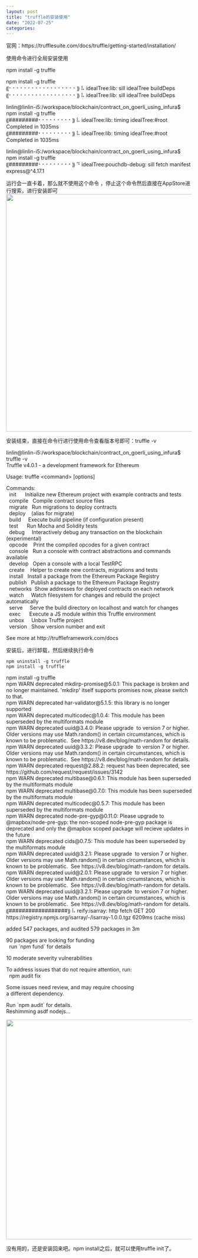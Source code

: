 ```yaml
---
layout: post
title: "truffle的安装使用"
date: "2022-07-25"
categories: 
---
```

<p>官网：https://trufflesuite.com/docs/truffle/getting-started/installation/</p>

<p>使用命令进行全局安装使用</p>

<p>npm install -g truffle</p>

<p>npm install -g truffle<br />
⸨⠂⠂⠂⠂⠂⠂⠂⠂⠂⠂⠂⠂⠂⠂⠂⠂⠂⠂⸩ ⠧ idealTree:lib: sill idealTree buildDeps<br />
⸨⠂⠂⠂⠂⠂⠂⠂⠂⠂⠂⠂⠂⠂⠂⠂⠂⠂⠂⸩ ⠧ idealTree:lib: sill idealTree buildDeps</p>

<p>linlin@linlin-i5:/workspace/blockchain/contract_on_goerli_using_infura$ npm install -g truffle<br />
⸨#########⠂⠂⠂⠂⠂⠂⠂⠂⠂⸩ ⠧ idealTree:lib: timing idealTree:#root Completed in 1035ms<br />
⸨#########⠂⠂⠂⠂⠂⠂⠂⠂⠂⸩ ⠧ idealTree:lib: timing idealTree:#root Completed in 1035ms</p>

<p>linlin@linlin-i5:/workspace/blockchain/contract_on_goerli_using_infura$ npm install -g truffle<br />
⸨#########⠂⠂⠂⠂⠂⠂⠂⠂⠂⸩ ⠙ idealTree:pouchdb-debug: sill fetch manifest express@^4.17.1</p>

<p>运行会一直卡着，那么就不使用这个命令 ，停止这个命令然后直接在AppStore进行搜索，进行安装即可<img height="642" src="/uploads/ckeditor/pictures/131/image-20220725155744-1.png" width="1297" /></p>

<p>安装结束，直接在命令行进行使用命令查看版本号即可：truffle -v</p>

<p>linlin@linlin-i5:/workspace/blockchain/contract_on_goerli_using_infura$ truffle -v<br />
Truffle v4.0.1 - a development framework for Ethereum</p>

<p>Usage: truffle &lt;command&gt; [options]</p>

<p>Commands:<br />
&nbsp; init&nbsp;&nbsp;&nbsp;&nbsp;&nbsp; Initialize new Ethereum project with example contracts and tests<br />
&nbsp; compile&nbsp;&nbsp; Compile contract source files<br />
&nbsp; migrate&nbsp;&nbsp; Run migrations to deploy contracts<br />
&nbsp; deploy&nbsp;&nbsp;&nbsp; (alias for migrate)<br />
&nbsp; build&nbsp;&nbsp;&nbsp;&nbsp; Execute build pipeline (if configuration present)<br />
&nbsp; test&nbsp;&nbsp;&nbsp;&nbsp;&nbsp; Run Mocha and Solidity tests<br />
&nbsp; debug&nbsp;&nbsp;&nbsp;&nbsp; Interactively debug any transaction on the blockchain (experimental)<br />
&nbsp; opcode&nbsp;&nbsp;&nbsp; Print the compiled opcodes for a given contract<br />
&nbsp; console&nbsp;&nbsp; Run a console with contract abstractions and commands available<br />
&nbsp; develop&nbsp;&nbsp; Open a console with a local TestRPC<br />
&nbsp; create&nbsp;&nbsp;&nbsp; Helper to create new contracts, migrations and tests<br />
&nbsp; install&nbsp;&nbsp; Install a package from the Ethereum Package Registry<br />
&nbsp; publish&nbsp;&nbsp; Publish a package to the Ethereum Package Registry<br />
&nbsp; networks&nbsp; Show addresses for deployed contracts on each network<br />
&nbsp; watch&nbsp;&nbsp;&nbsp;&nbsp; Watch filesystem for changes and rebuild the project automatically<br />
&nbsp; serve&nbsp;&nbsp;&nbsp;&nbsp; Serve the build directory on localhost and watch for changes<br />
&nbsp; exec&nbsp;&nbsp;&nbsp;&nbsp;&nbsp; Execute a JS module within this Truffle environment<br />
&nbsp; unbox&nbsp;&nbsp;&nbsp;&nbsp; Unbox Truffle project<br />
&nbsp; version&nbsp;&nbsp; Show version number and exit</p>

<p>See more at http://truffleframework.com/docs</p>

<p>安装后，进行卸载，然后继续执行命令</p>

<pre>
<code>npm uninstall -g truffle
npm install -g truffle
</code></pre>

<p>npm install -g truffle<br />
npm WARN deprecated mkdirp-promise@5.0.1: This package is broken and no longer maintained. &#39;mkdirp&#39; itself supports promises now, please switch to that.<br />
npm WARN deprecated har-validator@5.1.5: this library is no longer supported<br />
npm WARN deprecated multicodec@1.0.4: This module has been superseded by the multiformats module<br />
npm WARN deprecated uuid@3.4.0: Please upgrade&nbsp; to version 7 or higher.&nbsp; Older versions may use Math.random() in certain circumstances, which is known to be problematic.&nbsp; See https://v8.dev/blog/math-random for details.<br />
npm WARN deprecated uuid@3.3.2: Please upgrade&nbsp; to version 7 or higher.&nbsp; Older versions may use Math.random() in certain circumstances, which is known to be problematic.&nbsp; See https://v8.dev/blog/math-random for details.<br />
npm WARN deprecated request@2.88.2: request has been deprecated, see https://github.com/request/request/issues/3142<br />
npm WARN deprecated multibase@0.6.1: This module has been superseded by the multiformats module<br />
npm WARN deprecated multibase@0.7.0: This module has been superseded by the multiformats module<br />
npm WARN deprecated multicodec@0.5.7: This module has been superseded by the multiformats module<br />
npm WARN deprecated node-pre-gyp@0.11.0: Please upgrade to @mapbox/node-pre-gyp: the non-scoped node-pre-gyp package is deprecated and only the @mapbox scoped package will recieve updates in the future<br />
npm WARN deprecated cids@0.7.5: This module has been superseded by the multiformats module<br />
npm WARN deprecated uuid@3.2.1: Please upgrade&nbsp; to version 7 or higher.&nbsp; Older versions may use Math.random() in certain circumstances, which is known to be problematic.&nbsp; See https://v8.dev/blog/math-random for details.<br />
npm WARN deprecated uuid@2.0.1: Please upgrade&nbsp; to version 7 or higher.&nbsp; Older versions may use Math.random() in certain circumstances, which is known to be problematic.&nbsp; See https://v8.dev/blog/math-random for details.<br />
npm WARN deprecated uuid@3.2.1: Please upgrade&nbsp; to version 7 or higher.&nbsp; Older versions may use Math.random() in certain circumstances, which is known to be problematic.&nbsp; See https://v8.dev/blog/math-random for details.<br />
⸨##################⸩ ⠧ reify:isarray: http fetch GET 200 https://registry.npmjs.org/isarray/-/isarray-1.0.0.tgz 6209ms (cache miss)</p>

<p>added 547 packages, and audited 579 packages in 3m</p>

<p>90 packages are looking for funding<br />
&nbsp; run `npm fund` for details</p>

<p>10 moderate severity vulnerabilities</p>

<p>To address issues that do not require attention, run:<br />
&nbsp; npm audit fix</p>

<p>Some issues need review, and may require choosing<br />
a different dependency.</p>

<p>Run `npm audit` for details.<br />
Reshimming asdf nodejs...</p>

<p><img height="594" src="/uploads/ckeditor/pictures/133/image-20220725170237-1.png" width="920" /></p>

<p>没有用的，还是安装回来吧。npm install之后，就可以使用truffle init了。</p>

